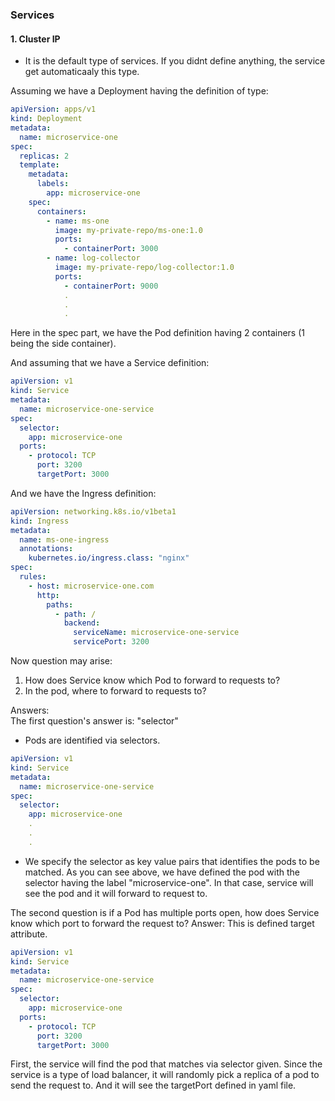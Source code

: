 ### Services 

#### 1. Cluster IP
* It is the default type of services. If you didnt define anything, the service get automaticaaly this type.

Assuming we have a Deployment having the definition of type:

```yaml
apiVersion: apps/v1
kind: Deployment
metadata:
  name: microservice-one
spec:
  replicas: 2
  template:
    metadata:
      labels:
        app: microservice-one
    spec:
      containers:
        - name: ms-one
          image: my-private-repo/ms-one:1.0
          ports:
            - containerPort: 3000
        - name: log-collector
          image: my-private-repo/log-collector:1.0
          ports:
            - containerPort: 9000
            . 
            .
            .
```

Here in the spec part, we have the Pod definition having 2 containers (1 being the side container).

And assuming that we have a Service definition:

```yaml
apiVersion: v1
kind: Service
metadata:
  name: microservice-one-service
spec:
  selector:
    app: microservice-one
  ports:
    - protocol: TCP
      port: 3200
      targetPort: 3000

```
And we have the Ingress definition:

```yaml
apiVersion: networking.k8s.io/v1beta1
kind: Ingress
metadata:
  name: ms-one-ingress
  annotations:
    kubernetes.io/ingress.class: "nginx"
spec:
  rules:
    - host: microservice-one.com
      http:
        paths:
          - path: /
            backend:
              serviceName: microservice-one-service
              servicePort: 3200
```

Now question may arise:

1. How does Service know which Pod to forward to requests to?
2. In the pod, where to forward to requests to?

Answers:  
The first question's answer is: "selector"
- Pods are identified via selectors.

```yaml
apiVersion: v1
kind: Service
metadata:
  name: microservice-one-service
spec:
  selector:
    app: microservice-one
    .
    .
    .
```

- We specify the selector as key value pairs that identifies the pods to be matched. As you can see above,
we have defined the pod with the selector having the label "microservice-one". In that case, service will see the pod 
and it will forward to request to.  


The second question is if a Pod has multiple ports open, how does Service know which port to forward the request to?
Answer: This is defined target attribute.  

```yaml
apiVersion: v1
kind: Service
metadata:
  name: microservice-one-service
spec:
  selector:
    app: microservice-one
  ports:
    - protocol: TCP
      port: 3200
      targetPort: 3000
```

First, the service will find the pod that matches via selector given. 
Since the service is a type of load balancer, it will randomly pick a replica of a pod to send the request to.
And it will see the targetPort defined in yaml file.

